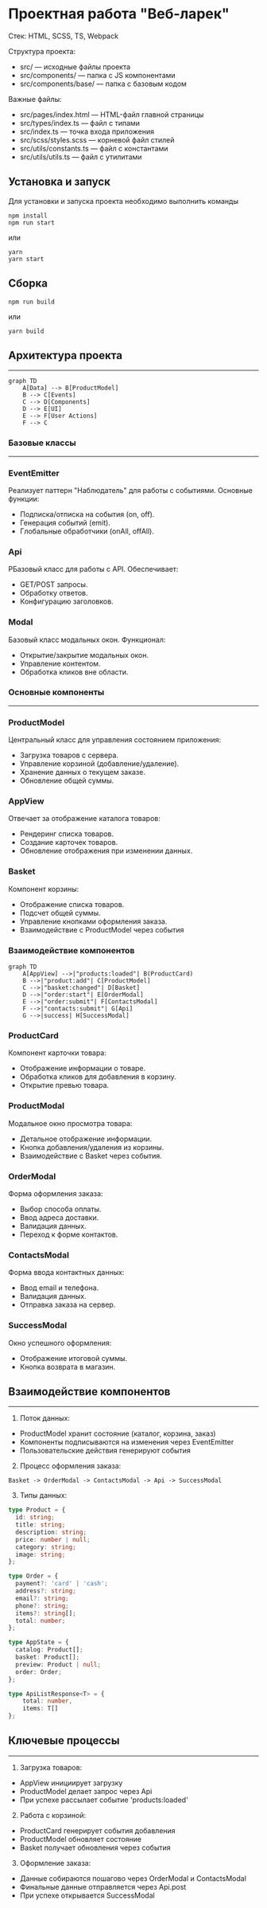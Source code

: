 # Проектная работа "Веб-ларек"

Стек: HTML, SCSS, TS, Webpack

Структура проекта:
- src/ — исходные файлы проекта
- src/components/ — папка с JS компонентами
- src/components/base/ — папка с базовым кодом

Важные файлы:
- src/pages/index.html — HTML-файл главной страницы
- src/types/index.ts — файл с типами
- src/index.ts — точка входа приложения
- src/scss/styles.scss — корневой файл стилей
- src/utils/constants.ts — файл с константами
- src/utils/utils.ts — файл с утилитами

## Установка и запуск
Для установки и запуска проекта необходимо выполнить команды

```
npm install
npm run start
```

или

```
yarn
yarn start
```
## Сборка

```
npm run build
```

или

```
yarn build
```

## Архитектура проекта
------ 

```mermaid
graph TD
    A[Data] --> B[ProductModel]
    B --> C[Events]
    C --> D[Components]
    D --> E[UI]
    E --> F[User Actions]
    F --> C
```

### Базовые классы
------ 

### EventEmitter

Реализует паттерн "Наблюдатель" для работы с событиями. Основные функции:

- Подписка/отписка на события (on, off).
- Генерация событий (emit).
- Глобальные обработчики (onAll, offAll).

### Api

РБазовый класс для работы с API. Обеспечивает:

- GET/POST запросы.
- Обработку ответов.
- Конфигурацию заголовков.

### Modal

Базовый класс модальных окон. Функционал:

- Открытие/закрытие модальных окон.
- Управление контентом.
- Обработка кликов вне области.

### Основные компоненты
------ 

### ProductModel

Центральный класс для управления состоянием приложения:

- Загрузка товаров с сервера.
- Управление корзиной (добавление/удаление).
- Хранение данных о текущем заказе.
- Обновление общей суммы.

### AppView

Отвечает за отображение каталога товаров:

- Рендеринг списка товаров.
- Создание карточек товаров.
- Обновление отображения при изменении данных.

### Basket

Компонент корзины:

- Отображение списка товаров.
- Подсчет общей суммы.
- Управление кнопками оформления заказа.
- Взаимодействие с ProductModel через события

### Взаимодействие компонентов

```mermaid
graph TD
    A[AppView] -->|"products:loaded"| B(ProductCard)
    B -->|"product:add"| C[ProductModel]
    C -->|"basket:changed"| D[Basket]
    D -->|"order:start"| E[OrderModal]
    E -->|"order:submit"| F[ContactsModal]
    F -->|"contacts:submit"| G[Api]
    G -->|success| H[SuccessModal]
```


### ProductCard

Компонент карточки товара:

- Отображение информации о товаре.
- Обработка кликов для добавления в корзину.
- Открытие превью товара.

### ProductModal

Модальное окно просмотра товара:

- Детальное отображение информации.
- Кнопка добавления/удаления из корзины.
- Взаимодействие с Basket через события.

### OrderModal

Форма оформления заказа:

- Выбор способа оплаты.
- Ввод адреса доставки.
- Валидация данных.
- Переход к форме контактов.

### ContactsModal

Форма ввода контактных данных:

- Ввод email и телефона.
- Валидация данных.
- Отправка заказа на сервер.

### SuccessModal

Окно успешного оформления:

- Отображение итоговой суммы.
- Кнопка возврата в магазин.

## Взаимодействие компонентов
------ 

1. Поток данных: 
- ProductModel хранит состояние (каталог, корзина, заказ)
- Компоненты подписываются на изменения через EventEmitter
- Пользовательские действия генерируют события

2. Процесс оформления заказа:

```text
Basket -> OrderModal -> ContactsModal -> Api -> SuccessModal
``` 

3. Типы данных:

```typescript
type Product = {
  id: string;
  title: string;
  description: string;
  price: number | null;
  category: string;
  image: string;
};

type Order = {
  payment?: 'card' | 'cash';
  address?: string;
  email?: string;
  phone?: string;
  items?: string[];
  total: number;
};

type AppState = {
  catalog: Product[];
  basket: Product[];
  preview: Product | null;
  order: Order;
};

type ApiListResponse<T> = {
    total: number,
    items: T[]
};
``` 

## Ключевые процессы
------ 

1. Загрузка товаров:
- AppView инициирует загрузку
- ProductModel делает запрос через Api
- При успехе рассылает событие 'products:loaded'

2. Работа с корзиной:
- ProductCard генерирует события добавления
- ProductModel обновляет состояние
- Basket получает обновления через события

3. Оформление заказа:
- Данные собираются пошагово через OrderModal и ContactsModal
- Финальные данные отправляется через Api.post
- При успехе открывается SuccessModal